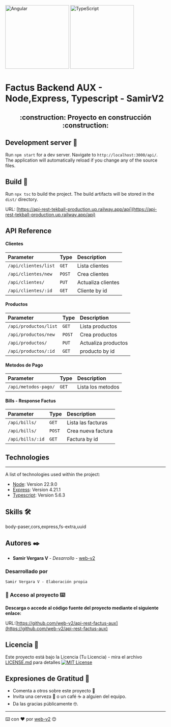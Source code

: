 <a href="https://node.org/" target="_blank" rel="noreferrer"><img src="https://raw.githubusercontent.com/danielcranney/readme-generator/main/public/icons/skills/nodejs-colored.svg" width="200" height="200" alt="Angular" /></a>
<a href="https://www.typescriptlang.org/" target="_blank"><img src="https://raw.githubusercontent.com/danielcranney/readme-generator/main/public/icons/skills/typescript-colored.svg" width="200" height="200" alt="TypeScript" /></a>

# Factus Backend AUX - Node,Express, Typescript - SamirV2

<h2 align="center">
:construction: Proyecto en construcción :construction:
</h2>

## Development server 🚀

Run `npm start` for a dev server. Navigate to `http://localhost:3000/api/`. The application will automatically reload if you change any of the source files.

## Build 🚀

Run `npx tsc` to build the project. The build artifacts will be stored in the `dist/` directory.

URL: [https://api-rest-tekball-production.up.railway.app/api](https://api-rest-tekball-production.up.railway.app/api)

## API Reference

#### Clientes

| Parameter            | Type   | Description        |
| :------------------- | :----- | :----------------- |
| `/api/clientes/list` | `GET`  | Lista clientes     |
| `/api/clientes/new`  | `POST` | Crea clientes      |
| `/api/clientes/`     | `PUT`  | Actualiza clientes |
| `/api/clientes/:id`  | `GET`  | Cliente by id      |

#### Productos

| Parameter             | Type   | Description         |
| :-------------------- | :----- | :------------------ |
| `/api/productos/list` | `GET`  | Lista productos     |
| `/api/productos/new`  | `POST` | Crea productos      |
| `/api/productos/`     | `PUT`  | Actualiza productos |
| `/api/productos/:id`  | `GET`  | producto by id      |

#### Metodos de Pago

| Parameter            | Type  | Description       |
| :------------------- | :---- | :---------------- |
| `/api/metodos-pago/` | `GET` | Lista los metodos |

#### Bills - Response Factus

| Parameter        | Type   | Description        |
| :--------------- | :----- | :----------------- |
| `/api/bills/`    | `GET`  | Lista las facturas |
| `/api/bills/`    | `POST` | Crea nueva factura |
| `/api/bills/:id` | `GET`  | Factura by id      |

## Technologies

---

A list of technologies used within the project:

- [Node](https://node.org/): Version 22.9.0
- [Express](https://expressjs.com/es/): Version 4.21.1
- [Typescript](https://www.typescriptlang.org/): Version 5.6.3

## Skills 🛠

body-paser,cors,express,fs-extra,uuid

## Autores ✒️

- **Samir Vergara V** - _Desarrollo_ - [web-v2](https://github.com/web-v2)

### Desarrollado por

```
Samir Vergara V - Elaboración propia
```

### 📁 Acceso al proyecto ⌨️

**Descarga o accede al código fuente del proyecto mediante el siguiente enlace:**

URL:[https://github.com/web-v2/api-rest-factus-aux](https://github.com/web-v2/api-rest-factus-aux)

## Licencia 📄

Este proyecto está bajo la Licencia (Tu Licencia) - mira el archivo [LICENSE.md](LICENSE.md) para detalles
[![MIT License](https://img.shields.io/badge/License-MIT-green.svg)](https://choosealicense.com/licenses/mit/)

## Expresiones de Gratitud 🎁

- Comenta a otros sobre este proyecto 📢
- Invita una cerveza 🍺 o un café ☕ a alguien del equipo.
- Da las gracias públicamente 🤓.

---

⌨️ con ❤️ por [web-v2](https://github.com/web-v2) 😊
